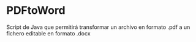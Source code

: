 # PDFtoWord
Script de Java que permitirá transformar un archivo en formato .pdf a un fichero editable en formato .docx
